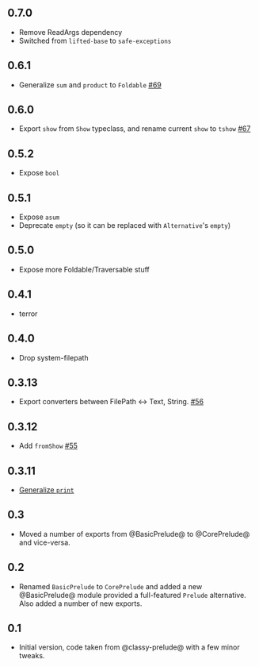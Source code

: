 ## 0.7.0

* Remove ReadArgs dependency
* Switched from `lifted-base` to `safe-exceptions`

## 0.6.1

* Generalize `sum` and `product` to `Foldable` [#69](https://github.com/snoyberg/basic-prelude/issues/69)

## 0.6.0

* Export `show` from `Show` typeclass, and rename current `show` to `tshow` [#67](https://github.com/snoyberg/basic-prelude/issues/67)

## 0.5.2

* Expose `bool`

## 0.5.1

* Expose `asum`
* Deprecate `empty` (so it can be replaced with `Alternative`'s `empty`)

## 0.5.0

* Expose more Foldable/Traversable stuff

## 0.4.1

* terror

## 0.4.0

* Drop system-filepath

## 0.3.13

* Export converters between FilePath <-> Text, String. [#56](https://github.com/snoyberg/basic-prelude/pull/56)

## 0.3.12

* Add `fromShow` [#55](https://github.com/snoyberg/basic-prelude/pull/55)

## 0.3.11

* [Generalize `print`](https://github.com/snoyberg/basic-prelude/pull/51)

## 0.3

* Moved a number of exports from @BasicPrelude@ to @CorePrelude@ and vice-versa.

## 0.2

* Renamed `BasicPrelude` to `CorePrelude` and added a new @BasicPrelude@ module
provided a full-featured `Prelude` alternative. Also added a number of new
exports.

## 0.1

* Initial version, code taken from @classy-prelude@ with a few minor tweaks.
